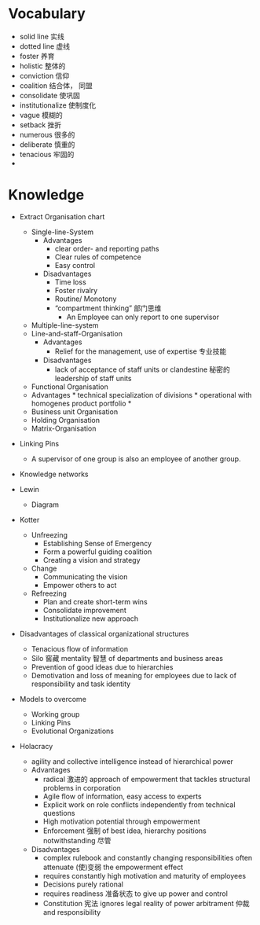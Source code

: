# Vocabulary 
* solid line 实线 
* dotted line 虚线 
* foster 养育 
* holistic 整体的 
* conviction 信仰 
* coalition 结合体， 同盟 
* consolidate 使巩固 
* institutionalize 使制度化 
* vague 模糊的 
* setback 挫折 
* numerous 很多的 
* deliberate 慎重的 
* tenacious 牢固的 
* 


# Knowledge 
* Extract Organisation chart 
    * Single-line-System 
        * Advantages 
            * clear order- and reporting paths 
            * Clear rules of competence 
            * Easy control 
        * Disadvantages 
            * Time loss 
            * Foster rivalry 
            * Routine/ Monotony 
            * “compartment thinking” 部门思维 
                * An Employee can only report to one supervisor 
    * Multiple-line-system 
    * Line-and-staff-Organisation 
	    * Advantages 
		    * Relief for the management, use of expertise 专业技能 
	    * Disadvantages 
		    * lack of acceptance of staff units or clandestine 秘密的 leadership of staff units 
    * Functional Organisation 
	* Advantages 
		    * technical specialization of divisions 
		    * operational with homogenes product portfolio 
		* 
    * Business unit Organisation 
    * Holding Organisation 
    * Matrix-Organisation 

    
* Linking Pins 
    * A supervisor of one group is also an employee of another group. 
* Knowledge networks 

* Lewin 
    * Diagram 
* Kotter 
    * Unfreezing 
        * Establishing Sense of Emergency 
        * Form a powerful guiding coalition 
        * Creating a vision and strategy 
    * Change 
        * Communicating the vision 
        * Empower others to act 
    * Refreezing 
        * Plan and create short-term wins 
        * Consolidate improvement 
        * Institutionalize new approach 

* Disadvantages of classical organizational structures 
    * Tenacious flow of information 
    * Silo 窖藏 mentality 智慧 of departments and business areas 
    * Prevention of good ideas due to hierarchies 
    * Demotivation and loss of meaning for employees due to lack of responsibility and task identity 

* Models to overcome 
    * Working group 
    * Linking Pins 
    * Evolutional Organizations 

* Holacracy 
    * agility and collective intelligence instead of hierarchical power 
    * Advantages 
	    * radical 激进的 approach of empowerment that tackles structural problems in corporation 
	    * Agile flow of information, easy access to experts 
	    * Explicit work on role conflicts independently from technical questions 
	    * High motivation potential through empowerment 
	    * Enforcement 强制 of best idea, hierarchy positions notwithstanding 尽管 
	* Disadvantages 
		* complex rulebook and constantly changing responsibilities often attenuate (使)变弱 the empowerment effect 
		* requires constantly high motivation and maturity of employees 
		* Decisions purely rational 
		* requires readiness 准备状态 to give up power and control 
		* Constitution 宪法 ignores legal reality of power arbitrament 仲裁 and responsibility 
